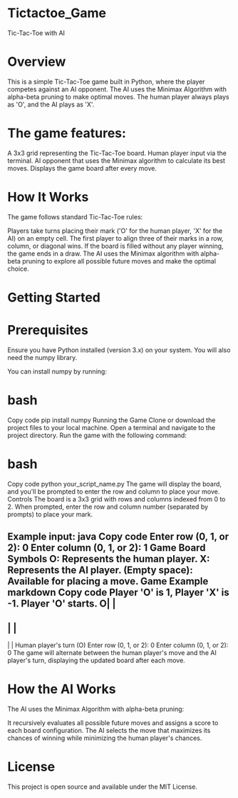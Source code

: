 # Tictactoe_Game
Tic-Tac-Toe with AI
# Overview
This is a simple Tic-Tac-Toe game built in Python, where the player competes against an AI opponent. The AI uses the Minimax Algorithm with alpha-beta pruning to make optimal moves. The human player always plays as 'O', and the AI plays as 'X'.

# The game features:

A 3x3 grid representing the Tic-Tac-Toe board.
Human player input via the terminal.
AI opponent that uses the Minimax algorithm to calculate its best moves.
Displays the game board after every move.
# How It Works
The game follows standard Tic-Tac-Toe rules:

Players take turns placing their mark ('O' for the human player, 'X' for the AI) on an empty cell.
The first player to align three of their marks in a row, column, or diagonal wins.
If the board is filled without any player winning, the game ends in a draw.
The AI uses the Minimax algorithm with alpha-beta pruning to explore all possible future moves and make the optimal choice.

# Getting Started
# Prerequisites
Ensure you have Python installed (version 3.x) on your system. You will also need the numpy library.

You can install numpy by running:

# bash
Copy code
pip install numpy
Running the Game
Clone or download the project files to your local machine.
Open a terminal and navigate to the project directory.
Run the game with the following command:
# bash
Copy code
python your_script_name.py
The game will display the board, and you'll be prompted to enter the row and column to place your move.
Controls
The board is a 3x3 grid with rows and columns indexed from 0 to 2.
When prompted, enter the row and column number (separated by prompts) to place your mark.

Example input:
java
Copy code
Enter row (0, 1, or 2): 0
Enter column (0, 1, or 2): 1
Game Board Symbols
O: Represents the human player.
X: Represents the AI player.
(Empty space): Available for placing a move.
Game Example
markdown
Copy code
Player 'O' is 1, Player 'X' is -1. Player 'O' starts.
O| | 
-----
 | | 
-----
 | | 
Human player's turn (O)
Enter row (0, 1, or 2): 0
Enter column (0, 1, or 2): 0
The game will alternate between the human player's move and the AI player's turn, displaying the updated board after each move.

# How the AI Works
The AI uses the Minimax Algorithm with alpha-beta pruning:

It recursively evaluates all possible future moves and assigns a score to each board configuration.
The AI selects the move that maximizes its chances of winning while minimizing the human player's chances.
# License
This project is open source and available under the MIT License.
